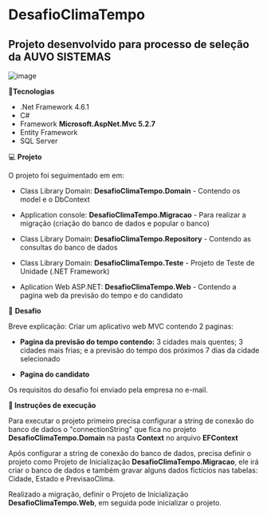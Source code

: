 # DesafioClimaTempo
## Projeto desenvolvido para processo de seleção da AUVO SISTEMAS

![image](https://user-images.githubusercontent.com/5097184/189503773-befc0cce-fcde-4655-878e-c0ea64e1da13.png)

<p align="center"></p>
<g-emoji class="g-emoji" alias="rocket" fallback-src="https://github.githubassets.com/images/icons/emoji/unicode/1f680.png">🚀</g-emoji><b>Tecnologias</b><br>
<ul dir="auto">
<li>.Net Framework 4.6.1</li>
<li>C#</li>
<li>Framework <b>Microsoft.AspNet.Mvc 5.2.7</b></li>
<li>Entity Framework</li>
<li>SQL Server</li>
</ul>
<g-emoji class="g-emoji" alias="computer" fallback-src="https://github.githubassets.com/images/icons/emoji/unicode/1f4bb.png">💻</g-emoji> <b>Projeto</b><br>
<p>
O projeto foi seguimentado em em:
<ul dir="auto">
<li>
<p>Class Library Domain: <b>DesafioClimaTempo.Domain</b> - Contendo os model e o DbContext  </p>
</li>

<li>
<p>Application console: <b>DesafioClimaTempo.Migracao</b> - Para realizar a migração (criação do banco de dados e popular o banco)  </p>
</li>
<li>
<p>Class Library Domain: <b>DesafioClimaTempo.Repository</b> - Contendo as consultas do banco de dados  </p>
</li>

<li>
<p>Class Library Domain: <b>DesafioClimaTempo.Teste</b> - Projeto de Teste de Unidade (.NET Framework) </p>
</li>
<li>
<p>Aplication Web ASP.NET: <b>DesafioClimaTempo.Web</b> - Contendo a pagina web da previsão do tempo e do candidato  </p>
</li>
</ul>
</p>
<g-emoji class="g-emoji" alias="brain" fallback-src="https://github.githubassets.com/images/icons/emoji/unicode/1f9e0.png">🧠</g-emoji> <b>Desafio</b>
<p>
Breve explicação: Criar um aplicativo web MVC contendo 2 paginas:</p>
<ul dir="auto">
<li>
<p><b>Pagina da previsão do tempo contendo:</b> 3 cidades mais quentes; 3 cidades mais frias; e a previsão do tempo dos próximos 7 dias da cidade selecionado    </p>
</li>
<li><b>Pagina do candidato</b></li>
</ul>
 <p>Os requisitos do desafio foi enviado pela empresa no e-mail.</p>
 
 <g-emoji class="g-emoji" alias="bookmark" fallback-src="https://github.githubassets.com/images/icons/emoji/unicode/1f516.png">🔖</g-emoji><b> Instruções de execução </b>
 <p>Para executar o projeto primeiro precisa configurar a string de conexão do banco de dados o "connectionString" que fica no projeto <b>DesafioClimaTempo.Domain</b> na pasta <b>Context</b> no arquivo <b>EFContext</b>
<p>Após configurar a string de conexão do banco de dados, precisa definir o projeto como Projeto de Inicialização <b>DesafioClimaTempo.Migracao</b>, ele irá criar o banco de dados e também gravar alguns dados fictícios nas tabelas: Cidade, Estado e PrevisaoClima. </p>
<p>Realizado a migração, definir o Projeto de Inicialização <b>DesafioClimaTempo.Web</b>, em seguida pode inicializar o projeto.
